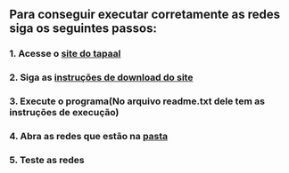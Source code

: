 ## Para conseguir executar corretamente as redes siga os seguintes passos:

### 1. Acesse o [site do tapaal](https://www.tapaal.net/)
### 2. Siga as [instruções de download do site](https://www.tapaal.net/download/)
### 3. Execute o programa(No arquivo readme.txt dele tem as instruções de execução)
### 4. Abra as redes que estão na [pasta](https://github.com/LucasMairon/FinanSee/tree/main/documents/formal_specification)
### 5. Teste as redes